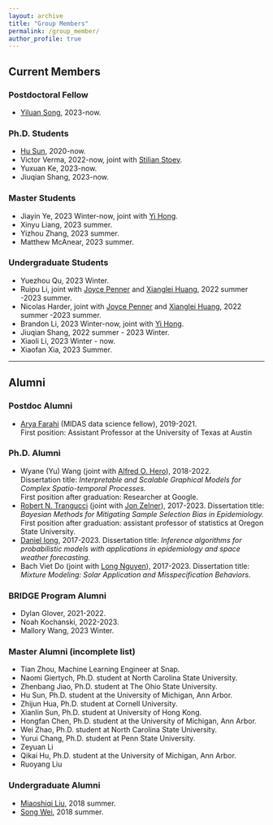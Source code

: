 ```yaml
---
layout: archive
title: "Group Members"
permalink: /group_member/
author_profile: true 
---
```


## Current Members

### Postdoctoral Fellow

* [Yiluan Song](https://scholar.google.com/citations?user=QToyeIAAAAAJ&hl=en), 2023-now.

### Ph.D. Students

* [Hu Sun](https://husun0822.github.io/), 2020-now.
* Victor Verma, 2022-now, joint with [Stilian Stoev](https://sites.lsa.umich.edu/sstoev/).
* Yuxuan Ke, 2023-now.
* Jiuqian Shang, 2023-now.

### Master Students

* Jiayin Ye, 2023 Winter-now, joint with [Yi Hong](https://ciglr.seas.umich.edu/opportunities/postdoctoral-fellowships/yi-hong/).
* Xinyu Liang, 2023 summer.
* Yizhou Zhang, 2023 summer.
* Matthew McAnear, 2023 summer.

### Undergraduate Students 
* Yuezhou Qu, 2023 Winter.
* Ruipu Li, joint with [Joyce Penner](https://clasp.engin.umich.edu/people/penner-joyce-e/) and [Xianglei Huang](https://clasp.engin.umich.edu/people/huang-xianglei/), 2022 summer -2023 summer.
* Nicolas Harder, joint with [Joyce Penner](https://clasp.engin.umich.edu/people/penner-joyce-e/) and [Xianglei Huang](https://clasp.engin.umich.edu/people/huang-xianglei/), 2022 summer -2023 summer.
* Brandon Li, 2023 Winter-now, joint with [Yi Hong](https://ciglr.seas.umich.edu/opportunities/postdoctoral-fellowships/yi-hong/).
* Jiuqian Shang, 2022 summer - 2023 Winter.
* Xiaoli Li, 2023 Winter - now.
* Xiaofan Xia, 2023 Summer.


---

## Alumni

### Postdoc Alumni

* [Arya Farahi](https://afarahi.github.io/) (MIDAS data science fellow), 2019-2021.  
  First position: Assistant Professor at the University of Texas at Austin
  
### Ph.D. Alumni

* Wyane (Yu) Wang (joint with [Alfred O. Hero](https://hero.engin.umich.edu/)), 2018-2022.  
  Dissertation title: *Interpretable and Scalable Graphical Models for Complex Spatio-temporal Processes.*  
  First position after graduation: Researcher at Google.
* [Robert N. Trangucci](https://rtrangucci.github.io/) (joint with [Jon Zelner](https://sph.umich.edu/faculty-profiles/zelner-jon.html)), 2017-2023.
  Dissertation title: *Bayesian Methods for Mitigating Sample Selection Bias in Epidemiology.*
  First position after graduation: assistant professor of statistics at Oregon State University.
* [Daniel Iong](https://danieliong.github.io/), 2017-2023.
  Dissertation title: *Inference algorithms for probabilistic models with applications in
epidemiology and space weather forecasting.*
* Bach Viet Do (joint with [Long Nguyen](https://dept.stat.lsa.umich.edu/~xuanlong/)), 2017-2023.
  Dissertation title: *Mixture Modeling: Solar Application and Misspecification Behaviors.*


### BRIDGE Program Alumni

* Dylan Glover, 2021-2022.
* Noah Kochanski, 2022-2023.
* Mallory Wang, 2023 Winter.

### Master Alumni (incomplete list)

* Tian Zhou, Machine Learning Engineer at Snap.
* Naomi Giertych, Ph.D. student at North Carolina State University.
* Zhenbang Jiao, Ph.D. student at The Ohio State University.
* Hu Sun, Ph.D. student at the University of Michigan, Ann Arbor.
* Zhijun Hua, Ph.D. student at Cornell University.
* Xianlin Sun, Ph.D. student at University of Hong Kong.
* Hongfan Chen, Ph.D. student at the University of Michigan, Ann Arbor.
* Wei Zhao, Ph.D. student at North Carolina State University.
* Yurui Chang, Ph.D. student at Penn State University.
* Zeyuan Li
* Qikai Hu, Ph.D. student at the University of Michigan, Ann Arbor.
* Ruoyang Liu

### Undergraduate Alumni

* [Miaoshiqi Liu](https://shiqi.writingspace.cc/), 2018 summer.
* [Song Wei](https://sites.google.com/view/songwei-gt/home), 2018 summer.
